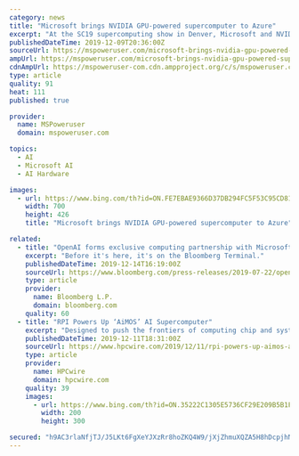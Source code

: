 ```yaml
---
category: news
title: "Microsoft brings NVIDIA GPU-powered supercomputer to Azure"
excerpt: "At the SC19 supercomputing show in Denver, Microsoft and NVIDIA announced the new NDv2, the world’s largest GPU-accelerated cloud-based supercomputer on Azure. NDv2 VMs are designed specifically for most demanding distributed HPC, AI, and machine learning workloads. These VMs come with 8 NVIDIA Tesla V100 NVLink interconnected GPUs each with ..."
publishedDateTime: 2019-12-09T20:36:00Z
sourceUrl: https://mspoweruser.com/microsoft-brings-nvidia-gpu-powered-supercomputer-to-azure/
ampUrl: https://mspoweruser.com/microsoft-brings-nvidia-gpu-powered-supercomputer-to-azure/amp/
cdnAmpUrl: https://mspoweruser-com.cdn.ampproject.org/c/s/mspoweruser.com/microsoft-brings-nvidia-gpu-powered-supercomputer-to-azure/amp/
type: article
quality: 91
heat: 111
published: true

provider:
  name: MSPoweruser
  domain: mspoweruser.com

topics:
  - AI
  - Microsoft AI
  - AI Hardware

images:
  - url: https://www.bing.com/th?id=ON.FE7EBAE9366D37DB294FC5F53C95CD81
    width: 700
    height: 426
    title: "Microsoft brings NVIDIA GPU-powered supercomputer to Azure"

related:
  - title: "OpenAI forms exclusive computing partnership with Microsoft to build new Azure AI supercomputing technologies"
    excerpt: "Before it's here, it's on the Bloomberg Terminal."
    publishedDateTime: 2019-12-14T16:19:00Z
    sourceUrl: https://www.bloomberg.com/press-releases/2019-07-22/openai-forms-exclusive-computing-partnership-with-microsoft-to-build-new-azure-ai-supercomputing-technologies-jyeeeo53
    type: article
    provider:
      name: Bloomberg L.P.
      domain: bloomberg.com
    quality: 60
  - title: "RPI Powers Up ‘AiMOS’ AI Supercomputer"
    excerpt: "Designed to push the frontiers of computing chip and systems performance optimized for AI workloads, an 8 petaflops (Linpack) IBM Power9-based supercomputer has been unveiled in upstate New York that will be used by IBM data and computer scientists, by academic researchers and by industrial and commercial end-users. Installed at the Rensselaer ..."
    publishedDateTime: 2019-12-11T18:31:00Z
    sourceUrl: https://www.hpcwire.com/2019/12/11/rpi-powers-up-aimos-ai-supercomputer/
    type: article
    provider:
      name: HPCwire
      domain: hpcwire.com
    quality: 39
    images:
      - url: https://www.bing.com/th?id=ON.35222C1305E5736CF29E209B5B1F1F9A
        width: 200
        height: 300

secured: "h9AC3rlaNfjTJ/J5LKt6FgXeYJXzRr8hoZKQ4W9/jXjZhmuXQZA5H8hDcpjhNYJLQeVEvmwWyohixSroNCoKXyMSLZqPQgJXweLHakKJQuKk/3GSt8QOVlBEGA+a2Z1ezWIIsf2KIXDcSX2vFzEbK302YrDo6zBuLg6Zfx+3Etr0udlgZjjcMemVg0f45o5Ph8SQtFYhglDn20jLiQ0i6KM43o33BB1nVEamt6u/XJxuAKPH2OYLpdcNR4RSKtKL/hcNXyQqQdB7yxQPbsR0JA==;YFTyq9WNCkeSfCGzUAW9yg=="
---
```


